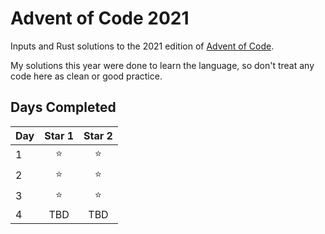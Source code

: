 # Advent of Code 2021

Inputs and Rust solutions to the 2021 edition of [Advent of Code](https://adventofcode.com/2021).

My solutions this year were done to learn the language, so don't treat any code here as clean or good practice.

## Days Completed

Day | Star 1 | Star 2
----|:------:|:-----:
1   | ⭐     | ⭐ 
2 | ⭐ | ⭐
3 | ⭐ | ⭐
4 | TBD | TBD
